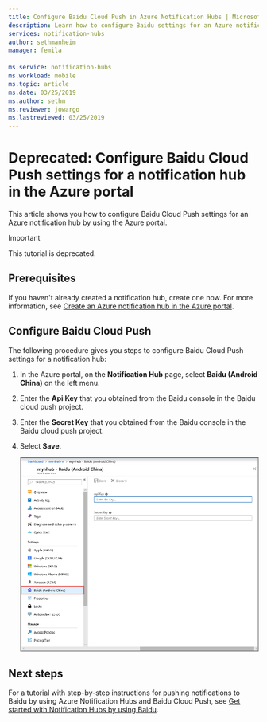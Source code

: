 ```yaml
---
title: Configure Baidu Cloud Push in Azure Notification Hubs | Microsoft Docs
description: Learn how to configure Baidu settings for an Azure notification hub. 
services: notification-hubs
author: sethmanheim
manager: femila

ms.service: notification-hubs
ms.workload: mobile
ms.topic: article
ms.date: 03/25/2019
ms.author: sethm
ms.reviewer: jowargo
ms.lastreviewed: 03/25/2019
---
```


# Deprecated: Configure Baidu Cloud Push settings for a notification hub in the Azure portal

This article shows you how to configure Baidu Cloud Push settings for an Azure notification hub by using the Azure portal.

> [!IMPORTANT]
> This tutorial is deprecated. 

## Prerequisites
If you haven't already created a notification hub, create one now. For more information, see [Create an Azure notification hub in the Azure portal](create-notification-hub-portal.md). 

## Configure Baidu Cloud Push
The following procedure gives you steps to configure Baidu Cloud Push settings for a notification hub:

1. In the Azure portal, on the **Notification Hub** page, select **Baidu (Android China)** on the left menu. 
2. Enter the **Api Key** that you obtained from the Baidu console in the Baidu cloud push project. 
3. Enter the **Secret Key** that you obtained from the Baidu console in the Baidu cloud push project. 
4. Select **Save**. 

    ![Screenshot of Notification Hubs that shows the Baidu (Android China) configuration for push notifications](./media/notification-hubs-baidu-get-started/AzureNotificationServicesBaidu.png)

## Next steps
For a tutorial with step-by-step instructions for pushing notifications to Baidu by using Azure Notification Hubs and Baidu Cloud Push, see [Get started with Notification Hubs by using Baidu](notification-hubs-baidu-china-android-notifications-get-started.md).
